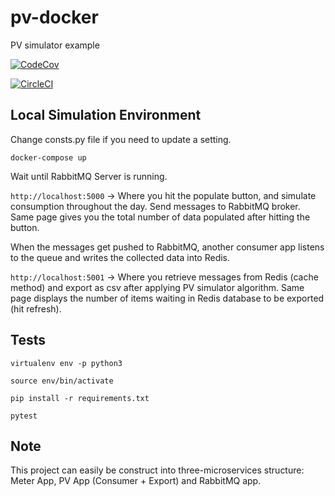 # pv-docker
PV simulator example

[![CodeCov](https://codecov.io/gh/ebsaral/pv-docker/branch/master/graph/badge.svg)](https://codecov.io/gh/ebsaral/pv-docker)

[![CircleCI](https://circleci.com/gh/ebsaral/pv-docker/tree/master.svg?style=svg)](https://circleci.com/gh/ebsaral/pv-docker/tree/master)

## Local Simulation Environment

Change consts.py file if you need to update a setting.

`docker-compose up`

Wait until RabbitMQ Server is running.

`http://localhost:5000` -> Where you hit the populate button, and simulate consumption throughout the day. Send messages to RabbitMQ broker. Same page gives you the total number of data populated after hitting the button.

When the messages get pushed to RabbitMQ, another consumer app listens to the queue and writes the collected data into Redis.

`http://localhost:5001` -> Where you retrieve messages from Redis (cache method) and export as csv after applying PV simulator algorithm. Same page displays the number of items waiting in Redis database to be exported (hit refresh). 


## Tests

`virtualenv env -p python3`

`source env/bin/activate`

`pip install -r requirements.txt`

`pytest`


## Note

This project can easily be construct into three-microservices structure: Meter App, PV App (Consumer + Export) and RabbitMQ app.
